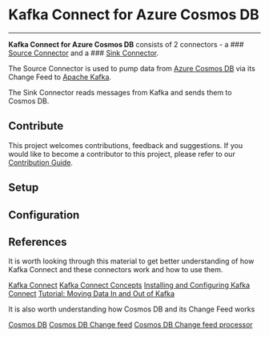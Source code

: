 # Kafka Connect for Azure Cosmos DB
________________________

**Kafka Connect for Azure Cosmos DB** consists of 2 connectors - a ### [Source Connector](./doc/README_Source.md) and a ### [Sink Connector](./doc/README_Sink.md). 

The Source Connector is used to pump data from [Azure Cosmos DB](https://azure.microsoft.com/services/cosmos-db//) via its Change Feed to
[Apache Kafka](https://kafka.apache.org/). 

The Sink Connector reads messages from Kafka and sends them to Cosmos DB. 


## Contribute
This project welcomes contributions, feedback and suggestions. 
If you would like to become a contributor to this project, please refer to our [Contribution Guide](CONTRIBUTING.MD).

## Setup

## Configuration

## References
It is worth looking through this material to get better understanding of how Kafka Connect and these connectors work and how to use them. 

[Kafka Connect](https://docs.confluent.io/current/connect/index.html)
[Kafka Connect Concepts](https://docs.confluent.io/current/connect/concepts.html)
[Installing and Configuring Kafka Connect](https://docs.confluent.io/current/connect/userguide.html)
[Tutorial: Moving Data In and Out of Kafka](https://docs.confluent.io/current/connect/quickstart.html)

It is also worth understanding how Cosmos DB and its Change Feed works

[Cosmos DB]()
[Cosmos DB Change feed](https://docs.microsoft.com/azure/cosmos-db/change-feed)
[Cosmos DB Change feed processor](https://docs.microsoft.com/en-us/azure/cosmos-db/change-feed-processor)